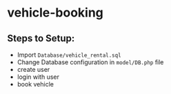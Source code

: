 # vehicle-booking

## Steps to Setup:
- Import `Database/vehicle_rental.sql`
- Change Database configuration in `model/DB.php` file
- create user
- login with user
- book vehicle
